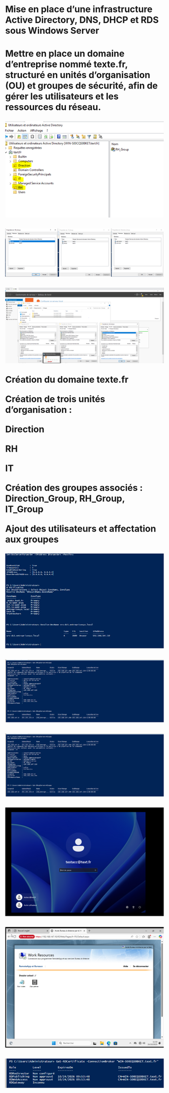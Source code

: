    <h1> Mise en place d’une infrastructure Active Directory, DNS, DHCP et RDS sous Windows Server<h1>
    <p>Mettre en place un domaine d’entreprise nommé texte.fr, structuré en unités d’organisation (OU) et groupes de sécurité, afin de gérer les utilisateurs et les ressources du réseau.<p>

![alt text](image-5.png)

![alt text](image-1.png)

![alt text](image-4.png)
<p> Création du domaine texte.fr

Création de trois unités d’organisation :

Direction

RH

IT

Création des groupes associés : Direction_Group, RH_Group, IT_Group

Ajout des utilisateurs et affectation aux groupes
<p>

![alt text](image-3.png)

![alt text](image.png)

![alt text](image.png)

![alt text](image-6.png)

![alt text](image-7.png)

![alt text](image-8.png)


